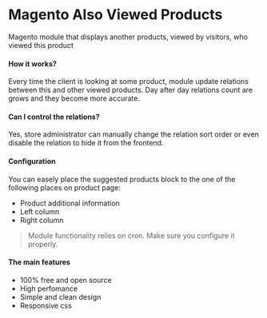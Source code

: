 Magento Also Viewed Products
============================

Magento module that displays another products, viewed by visitors, who viewed this product

#### How it works?
Every time the client is looking at some product, module update relations between this and other viewed products. Day after day relations count are grows and they become more accurate.

#### Can I control the relations?
Yes, store administrator can manually change the relation sort order or even disable the relation to hide it from the frontend.

#### Configuration
You can easely place the suggested products block to the one of the following places on product page:

- Product additional information
- Left column
- Right column

> Module functionality relies on cron. Make sure you configure it properly.

#### The main features
- 100% free and open source
- High perfomance
- Simple and clean design
- Responsive css
